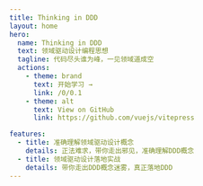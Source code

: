 ```yaml
---
title: Thinking in DDD
layout: home
hero:
  name: Thinking in DDD
  text: 领域驱动设计编程思想
  tagline: 代码尽头谁为峰，一见领域道成空
  actions:
    - theme: brand
      text: 开始学习 →
      link: /0/0.1
    - theme: alt
      text: View on GitHub
      link: https://github.com/vuejs/vitepress

features:
  - title: 准确理解领域驱动设计概念
    details: 正法难求，带你走出邪见，准确理解DDD概念
  - title: 领域驱动设计落地实战
    details: 带你走出DDD概念迷雾，真正落地DDD
---
```

